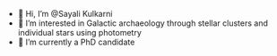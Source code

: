 - 👋 Hi, I’m @Sayali Kulkarni
- 👀 I’m interested in Galactic archaeology through stellar clusters and individual stars using photometry
- 🌱 I’m currently a PhD candidate

<!---
SayaliKulkarni08/SayaliKulkarni08 is a ✨ special ✨ repository because its `README.md` (this file) appears on your GitHub profile.
You can click the Preview link to take a look at your changes.
--->
